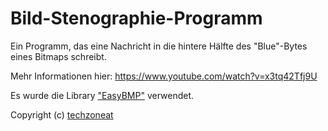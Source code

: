 Bild-Stenographie-Programm
===========

Ein Programm, das eine Nachricht in die hintere Hälfte des "Blue"-Bytes eines Bitmaps schreibt. 

Mehr Informationen hier: https://www.youtube.com/watch?v=x3tq42Tfj9U

Es wurde die Library ["EasyBMP"](http://easybmp.sourceforge.net/) verwendet.

Copyright (c) [techzoneat](http://www.youtube.com/techzoneat)

